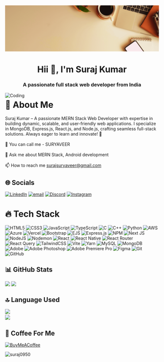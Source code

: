 ![logo](https://github.com/Suraj0950/Suraj0950/blob/main/suraj.gif)

<h1 align="center">Hii 👋, I'm Suraj Kumar</h1>
<h3 align="center">A passionate full stack web developer from India</h3>
<img align="right" alt="Coding" width="1200" src="https://camo.githubusercontent.com/2366b34bb903c09617990fb5fff4622f3e941349e846ddb7e73df872a9d21233/68747470733a2f2f63646e2e6472696262626c652e636f6d2f75736572732f3733303730332f73637265656e73686f74732f363538313234332f6176656e746f2e676966">

# 📌 About Me
Suraj Kumar – A passionate MERN Stack Web Developer with expertise in building dynamic, scalable, and user-friendly web applications. I specialize in MongoDB, Express.js, React.js, and Node.js, crafting seamless full-stack solutions. Always eager to learn and innovate! 🚀<br><br>🌱 You can call me - SURYAVEER <br><br>💬 Ask me about MERN Stack, Android development<br><br>📫 How to reach me surajsuryaveer@gmail.com


## 🌐 Socials
 [![LinkedIn](https://img.shields.io/badge/LinkedIn-%230077B5.svg?logo=linkedin&logoColor=white)](https://linkedin.com/in/surajkumar9630) [![email](https://img.shields.io/badge/Email-D14836?logo=gmail&logoColor=white)](mailto:surajsuryaveer@gmail.com) [![Discord](https://img.shields.io/badge/Discord-%237289DA.svg?logo=discord&logoColor=white)](https://discord.com/channels/@surajkumar9630)  [![Instagram](https://img.shields.io/badge/Instagram-%23E4405F.svg?logo=Instagram&logoColor=white)](https://instagram.com/suraj_suryaveer)

# 🔥 Tech Stack
 ![HTML5](https://img.shields.io/badge/html5-%23E34F26.svg?style=flat-square&logo=html5&logoColor=white)  ![CSS3](https://img.shields.io/badge/css3-%231572B6.svg?style=flat-square&logo=css3&logoColor=white) ![JavaScript](https://img.shields.io/badge/javascript-%23323330.svg?style=flat-square&logo=javascript&logoColor=%23F7DF1E) ![TypeScript](https://img.shields.io/badge/typescript-%23007ACC.svg?style=flat-square&logo=typescript&logoColor=white) ![C](https://img.shields.io/badge/c-%2300599C.svg?style=flat-square&logo=c&logoColor=white) ![C++](https://img.shields.io/badge/c++-%2300599C.svg?style=flat-square&logo=c%2B%2B&logoColor=white) ![Python](https://img.shields.io/badge/python-3670A0?style=flat-square&logo=python&logoColor=ffdd54) ![AWS](https://img.shields.io/badge/AWS-%23FF9900.svg?style=flat-square&logo=amazon-aws&logoColor=white) ![Azure](https://img.shields.io/badge/azure-%230072C6.svg?style=flat-square&logo=microsoftazure&logoColor=white) ![Vercel](https://img.shields.io/badge/vercel-%23000000.svg?style=flat-square&logo=vercel&logoColor=white) ![Bootstrap](https://img.shields.io/badge/bootstrap-%238511FA.svg?style=flat-square&logo=bootstrap&logoColor=white) ![EJS](https://img.shields.io/badge/ejs-%23B4CA65.svg?style=flat-square&logo=ejs&logoColor=black) ![Express.js](https://img.shields.io/badge/express.js-%23404d59.svg?style=flat-square&logo=express&logoColor=%2361DAFB) ![NPM](https://img.shields.io/badge/NPM-%23CB3837.svg?style=flat-square&logo=npm&logoColor=white) ![Next JS](https://img.shields.io/badge/Next-black?style=flat-square&logo=next.js&logoColor=white) ![NodeJS](https://img.shields.io/badge/node.js-6DA55F?style=flat-square&logo=node.js&logoColor=white) ![Nodemon](https://img.shields.io/badge/NODEMON-%23323330.svg?style=flat-square&logo=nodemon&logoColor=%BBDEAD) ![React](https://img.shields.io/badge/react-%2320232a.svg?style=flat-square&logo=react&logoColor=%2361DAFB) ![React Native](https://img.shields.io/badge/react_native-%2320232a.svg?style=flat-square&logo=react&logoColor=%2361DAFB) ![React Router](https://img.shields.io/badge/React_Router-CA4245?style=flat-square&logo=react-router&logoColor=white) ![React Query](https://img.shields.io/badge/-React%20Query-FF4154?style=flat-square&logo=react%20query&logoColor=white) ![TailwindCSS](https://img.shields.io/badge/tailwindcss-%2338B2AC.svg?style=flat-square&logo=tailwind-css&logoColor=white) ![Vite](https://img.shields.io/badge/vite-%23646CFF.svg?style=flat-square&logo=vite&logoColor=white) ![Yarn](https://img.shields.io/badge/yarn-%232C8EBB.svg?style=flat-square&logo=yarn&logoColor=white) ![MySQL](https://img.shields.io/badge/mysql-4479A1.svg?style=flat-square&logo=mysql&logoColor=white) ![MongoDB](https://img.shields.io/badge/MongoDB-%234ea94b.svg?style=flat-square&logo=mongodb&logoColor=white) ![Adobe](https://img.shields.io/badge/adobe-%23FF0000.svg?style=flat-square&logo=adobe&logoColor=white) ![Adobe Photoshop](https://img.shields.io/badge/adobe%20photoshop-%2331A8FF.svg?style=flat-square&logo=adobe%20photoshop&logoColor=white) ![Adobe Premiere Pro](https://img.shields.io/badge/Adobe%20Premiere%20Pro-9999FF.svg?style=flat-square&logo=Adobe%20Premiere%20Pro&logoColor=white) ![Figma](https://img.shields.io/badge/figma-%23F24E1E.svg?style=flat-square&logo=figma&logoColor=white) ![Git](https://img.shields.io/badge/git-%23F05033.svg?style=flat-square&logo=git&logoColor=white) ![GitHub](https://img.shields.io/badge/github-%23121011.svg?style=flat-square&logo=github&logoColor=white)
 
## 📊 GitHub Stats
![](https://github-readme-stats.vercel.app/api?username=Suraj0950&theme=transparent&hide_border=true&include_all_commits=false&count_private=false) ![](https://nirzak-streak-stats.vercel.app/?user=Suraj0950&theme=transparent&hide_border=true) 

## 🔝 Language Used
![](https://github-readme-stats.vercel.app/api/top-langs/?username=Suraj0950&theme=transparent&hide_border=true&include_all_commits=false&count_private=false&layout=compact)  
[![](https://visitcount.itsvg.in/api?id=Suraj0950&icon=5&color=0)](https://visitcount.itsvg.in)

## 💸 Coffee For Me
[![BuyMeACoffee](https://img.shields.io/badge/Buy%20Me%20a%20Coffee-ffdd00?style=for-the-badge&logo=buy-me-a-coffee&logoColor=black)](https://buymeacoffee.com/suryaveer) 

  <p align="centre"> <img src="https://komarev.com/ghpvc/?username=suraj0950&label=Profile%20views&color=0e75b6&style=flat" alt="suraj0950" /> </p>

